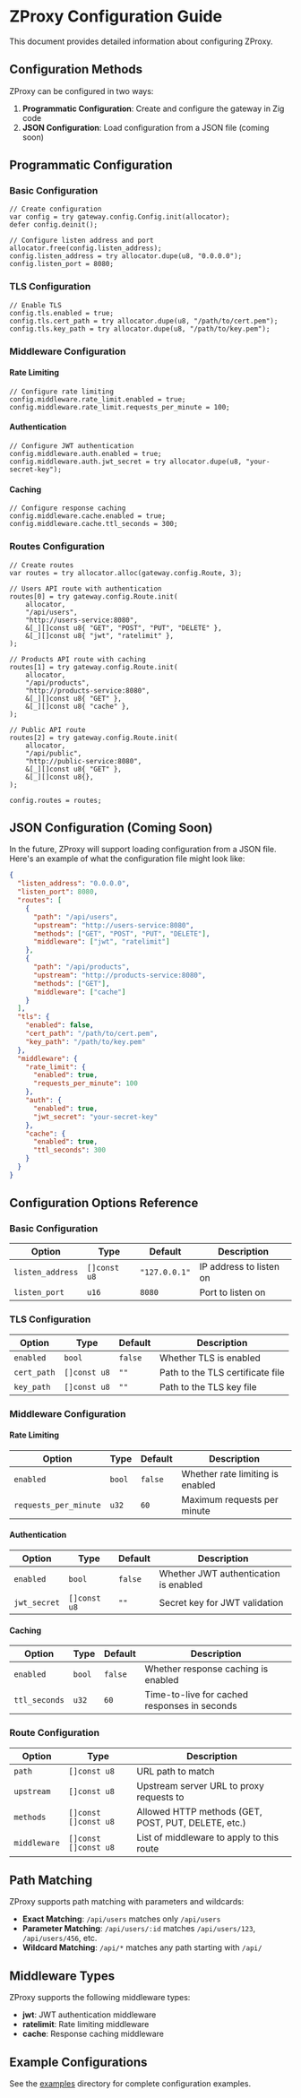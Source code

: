 # ZProxy Configuration Guide

This document provides detailed information about configuring ZProxy.

## Configuration Methods

ZProxy can be configured in two ways:

1. **Programmatic Configuration**: Create and configure the gateway in Zig code
2. **JSON Configuration**: Load configuration from a JSON file (coming soon)

## Programmatic Configuration

### Basic Configuration

```zig
// Create configuration
var config = try gateway.config.Config.init(allocator);
defer config.deinit();

// Configure listen address and port
allocator.free(config.listen_address);
config.listen_address = try allocator.dupe(u8, "0.0.0.0");
config.listen_port = 8080;
```

### TLS Configuration

```zig
// Enable TLS
config.tls.enabled = true;
config.tls.cert_path = try allocator.dupe(u8, "/path/to/cert.pem");
config.tls.key_path = try allocator.dupe(u8, "/path/to/key.pem");
```

### Middleware Configuration

#### Rate Limiting

```zig
// Configure rate limiting
config.middleware.rate_limit.enabled = true;
config.middleware.rate_limit.requests_per_minute = 100;
```

#### Authentication

```zig
// Configure JWT authentication
config.middleware.auth.enabled = true;
config.middleware.auth.jwt_secret = try allocator.dupe(u8, "your-secret-key");
```

#### Caching

```zig
// Configure response caching
config.middleware.cache.enabled = true;
config.middleware.cache.ttl_seconds = 300;
```

### Routes Configuration

```zig
// Create routes
var routes = try allocator.alloc(gateway.config.Route, 3);

// Users API route with authentication
routes[0] = try gateway.config.Route.init(
    allocator,
    "/api/users",
    "http://users-service:8080",
    &[_][]const u8{ "GET", "POST", "PUT", "DELETE" },
    &[_][]const u8{ "jwt", "ratelimit" },
);

// Products API route with caching
routes[1] = try gateway.config.Route.init(
    allocator,
    "/api/products",
    "http://products-service:8080",
    &[_][]const u8{ "GET" },
    &[_][]const u8{ "cache" },
);

// Public API route
routes[2] = try gateway.config.Route.init(
    allocator,
    "/api/public",
    "http://public-service:8080",
    &[_][]const u8{ "GET" },
    &[_][]const u8{},
);

config.routes = routes;
```

## JSON Configuration (Coming Soon)

In the future, ZProxy will support loading configuration from a JSON file. Here's an example of what the configuration file might look like:

```json
{
  "listen_address": "0.0.0.0",
  "listen_port": 8080,
  "routes": [
    {
      "path": "/api/users",
      "upstream": "http://users-service:8080",
      "methods": ["GET", "POST", "PUT", "DELETE"],
      "middleware": ["jwt", "ratelimit"]
    },
    {
      "path": "/api/products",
      "upstream": "http://products-service:8080",
      "methods": ["GET"],
      "middleware": ["cache"]
    }
  ],
  "tls": {
    "enabled": false,
    "cert_path": "/path/to/cert.pem",
    "key_path": "/path/to/key.pem"
  },
  "middleware": {
    "rate_limit": {
      "enabled": true,
      "requests_per_minute": 100
    },
    "auth": {
      "enabled": true,
      "jwt_secret": "your-secret-key"
    },
    "cache": {
      "enabled": true,
      "ttl_seconds": 300
    }
  }
}
```

## Configuration Options Reference

### Basic Configuration

| Option | Type | Default | Description |
|--------|------|---------|-------------|
| `listen_address` | `[]const u8` | `"127.0.0.1"` | IP address to listen on |
| `listen_port` | `u16` | `8080` | Port to listen on |

### TLS Configuration

| Option | Type | Default | Description |
|--------|------|---------|-------------|
| `enabled` | `bool` | `false` | Whether TLS is enabled |
| `cert_path` | `[]const u8` | `""` | Path to the TLS certificate file |
| `key_path` | `[]const u8` | `""` | Path to the TLS key file |

### Middleware Configuration

#### Rate Limiting

| Option | Type | Default | Description |
|--------|------|---------|-------------|
| `enabled` | `bool` | `false` | Whether rate limiting is enabled |
| `requests_per_minute` | `u32` | `60` | Maximum requests per minute |

#### Authentication

| Option | Type | Default | Description |
|--------|------|---------|-------------|
| `enabled` | `bool` | `false` | Whether JWT authentication is enabled |
| `jwt_secret` | `[]const u8` | `""` | Secret key for JWT validation |

#### Caching

| Option | Type | Default | Description |
|--------|------|---------|-------------|
| `enabled` | `bool` | `false` | Whether response caching is enabled |
| `ttl_seconds` | `u32` | `60` | Time-to-live for cached responses in seconds |

### Route Configuration

| Option | Type | Description |
|--------|------|-------------|
| `path` | `[]const u8` | URL path to match |
| `upstream` | `[]const u8` | Upstream server URL to proxy requests to |
| `methods` | `[]const []const u8` | Allowed HTTP methods (GET, POST, PUT, DELETE, etc.) |
| `middleware` | `[]const []const u8` | List of middleware to apply to this route |

## Path Matching

ZProxy supports path matching with parameters and wildcards:

- **Exact Matching**: `/api/users` matches only `/api/users`
- **Parameter Matching**: `/api/users/:id` matches `/api/users/123`, `/api/users/456`, etc.
- **Wildcard Matching**: `/api/*` matches any path starting with `/api/`

## Middleware Types

ZProxy supports the following middleware types:

- **jwt**: JWT authentication middleware
- **ratelimit**: Rate limiting middleware
- **cache**: Response caching middleware

## Example Configurations

See the [examples](../examples) directory for complete configuration examples.
